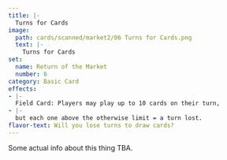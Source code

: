 ```yaml
---
title: |-
  Turns for Cards
image: 
  path: cards/scanned/market2/06 Turns for Cards.png
  text: |-
    Turns for Cards
set:
  name: Return of the Market
  number: 6
category: Basic Card
effects: 
- |-
  Field Card: Players may play up to 10 cards on their turn, 
- |-
  but each one above the otherwise limit = a turn lost.
flavor-text: Will you lose turns to draw cards?
---
```

Some actual info about this thing TBA.
